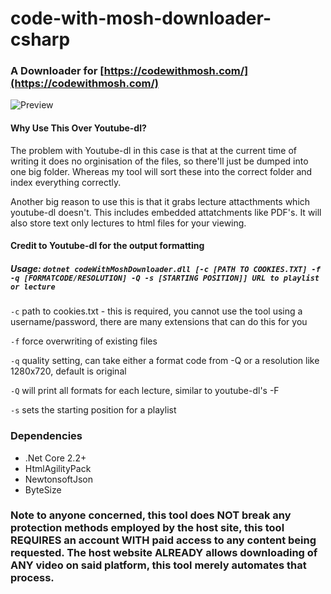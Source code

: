 # code-with-mosh-downloader-csharp

### A Downloader for [https://codewithmosh.com/](https://codewithmosh.com/)

![Preview](https://i.imgur.com/5mteEaK.png)

#### Why Use This Over Youtube-dl?

The problem with Youtube-dl in this case is that at the current time of writing it does no orginisation of the files, so there'll just be dumped into one big folder. Whereas my tool will sort these into the correct folder and index everything correctly.

Another big reason to use this is that it grabs lecture attacthments which youtube-dl doesn't. This includes embedded attatchments like PDF's. It will also store text only lectures to html files for your viewing.

#### Credit to Youtube-dl for the output formatting

##### Usage: `dotnet codeWithMoshDownloader.dll [-c [PATH TO COOKIES.TXT] -f -q [FORMATCODE/RESOLUTION] -Q -s [STARTING POSITION]] URL to playlist or lecture`

`-c` path to cookies.txt - this is required, you cannot use the tool using a username/password, there are many extensions that can do this for you

`-f` force overwriting of existing files

`-q` quality setting, can take either a format code from -Q or a resolution like 1280x720, default is original

`-Q` will print all formats for each lecture, similar to youtube-dl's -F

`-s` sets the starting position for a playlist

### Dependencies

* .Net Core 2.2+
* HtmlAgilityPack
* NewtonsoftJson
* ByteSize

### Note to anyone concerned, this tool does NOT break any protection methods employed by the host site, this tool REQUIRES an account WITH paid access to any content being requested. The host website ALREADY allows downloading of ANY video on said platform, this tool merely automates that process.
